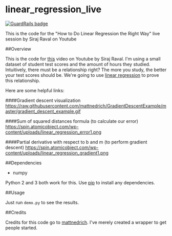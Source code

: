 # linear_regression_live

[![GuardRails badge](https://badges.production.guardrails.io/shtakai/linear_regression_live.svg)](https://www.guardrails.io)

This is the code for the "How to Do Linear Regression the Right Way" live session by Siraj Raval on Youtube


##Overview

This is the code for [this](https://youtu.be/uwwWVAgJBcM) video on Youtube by Siraj Raval. I'm using a small dataset of student test scores and the amount of hours they studied. Intuitively, there must be a relationship right? The more you study, the better your test scores should be. We're going to use [linear regression](https://onlinecourses.science.psu.edu/stat501/node/250) to prove this relationship. 

Here are some helpful links:

####Gradient descent visualization
https://raw.githubusercontent.com/mattnedrich/GradientDescentExample/master/gradient_descent_example.gif

####Sum of squared distances formula (to calculate our error)
https://spin.atomicobject.com/wp-content/uploads/linear_regression_error1.png

####Partial derivative with respect to b and m (to perform gradient descent)
https://spin.atomicobject.com/wp-content/uploads/linear_regression_gradient1.png

##Dependencies

* numpy

Python 2 and 3 both work for this. Use [pip](https://pip.pypa.io/en/stable/) to install any dependencies.

##Usage

Just run ``demo.py`` to see the results.

##Credits

Credits for this code go to [mattnedrich](https://github.com/mattnedrich). I've merely created a wrapper to get people started. 
